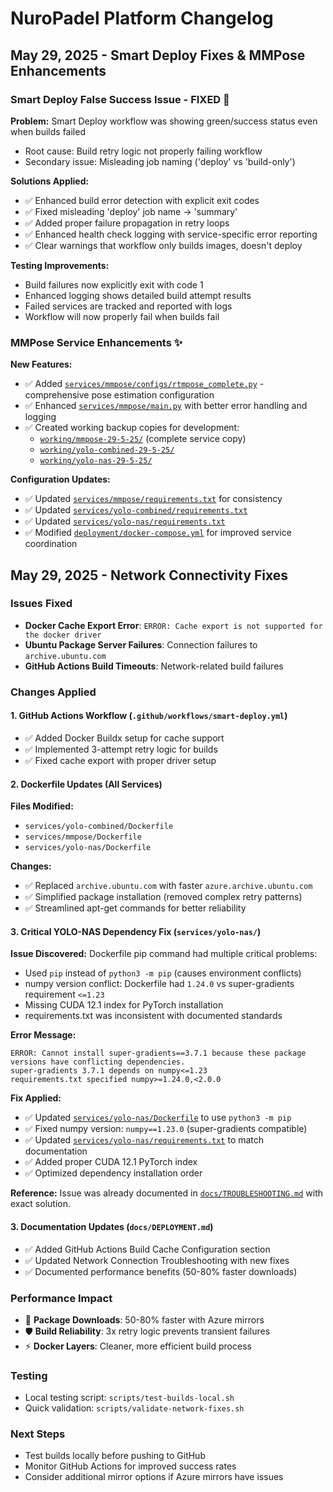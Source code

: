 # NuroPadel Platform Changelog

## May 29, 2025 - Smart Deploy Fixes & MMPose Enhancements

### Smart Deploy False Success Issue - FIXED 🐛
**Problem:** Smart Deploy workflow was showing green/success status even when builds failed
- Root cause: Build retry logic not properly failing workflow
- Secondary issue: Misleading job naming ('deploy' vs 'build-only')

**Solutions Applied:**
- ✅ Enhanced build error detection with explicit exit codes
- ✅ Fixed misleading 'deploy' job name → 'summary'
- ✅ Added proper failure propagation in retry loops
- ✅ Enhanced health check logging with service-specific error reporting
- ✅ Clear warnings that workflow only builds images, doesn't deploy

**Testing Improvements:**
- Build failures now explicitly exit with code 1
- Enhanced logging shows detailed build attempt results
- Failed services are tracked and reported with logs
- Workflow will now properly fail when builds fail

### MMPose Service Enhancements ✨
**New Features:**
- ✅ Added [`services/mmpose/configs/rtmpose_complete.py`](services/mmpose/configs/rtmpose_complete.py) - comprehensive pose estimation configuration
- ✅ Enhanced [`services/mmpose/main.py`](services/mmpose/main.py) with better error handling and logging
- ✅ Created working backup copies for development:
  - [`working/mmpose-29-5-25/`](working/mmpose-29-5-25/) (complete service copy)
  - [`working/yolo-combined-29-5-25/`](working/yolo-combined-29-5-25/)
  - [`working/yolo-nas-29-5-25/`](working/yolo-nas-29-5-25/)

**Configuration Updates:**
- ✅ Updated [`services/mmpose/requirements.txt`](services/mmpose/requirements.txt) for consistency
- ✅ Updated [`services/yolo-combined/requirements.txt`](services/yolo-combined/requirements.txt)
- ✅ Updated [`services/yolo-nas/requirements.txt`](services/yolo-nas/requirements.txt)
- ✅ Modified [`deployment/docker-compose.yml`](deployment/docker-compose.yml) for improved service coordination

## May 29, 2025 - Network Connectivity Fixes

### Issues Fixed
- **Docker Cache Export Error**: `ERROR: Cache export is not supported for the docker driver`
- **Ubuntu Package Server Failures**: Connection failures to `archive.ubuntu.com`
- **GitHub Actions Build Timeouts**: Network-related build failures

### Changes Applied

#### 1. GitHub Actions Workflow (`.github/workflows/smart-deploy.yml`)
- ✅ Added Docker Buildx setup for cache support
- ✅ Implemented 3-attempt retry logic for builds
- ✅ Fixed cache export with proper driver setup

#### 2. Dockerfile Updates (All Services)
**Files Modified:**
- `services/yolo-combined/Dockerfile`
- `services/mmpose/Dockerfile` 
- `services/yolo-nas/Dockerfile`

**Changes:**
- ✅ Replaced `archive.ubuntu.com` with faster `azure.archive.ubuntu.com`
- ✅ Simplified package installation (removed complex retry patterns)
- ✅ Streamlined apt-get commands for better reliability

#### 3. Critical YOLO-NAS Dependency Fix (`services/yolo-nas/`)
**Issue Discovered:** Dockerfile pip command had multiple critical problems:
- Used `pip` instead of `python3 -m pip` (causes environment conflicts)
- numpy version conflict: Dockerfile had `1.24.0` vs super-gradients requirement `<=1.23`
- Missing CUDA 12.1 index for PyTorch installation
- requirements.txt was inconsistent with documented standards

**Error Message:**
```
ERROR: Cannot install super-gradients==3.7.1 because these package versions have conflicting dependencies.
super-gradients 3.7.1 depends on numpy<=1.23
requirements.txt specified numpy>=1.24.0,<2.0.0
```

**Fix Applied:**
- ✅ Updated [`services/yolo-nas/Dockerfile`](services/yolo-nas/Dockerfile:39-43) to use `python3 -m pip`
- ✅ Fixed numpy version: `numpy==1.23.0` (super-gradients compatible)
- ✅ Updated [`services/yolo-nas/requirements.txt`](services/yolo-nas/requirements.txt:12) to match documentation
- ✅ Added proper CUDA 12.1 PyTorch index
- ✅ Optimized dependency installation order

**Reference:** Issue was already documented in [`docs/TROUBLESHOOTING.md`](docs/TROUBLESHOOTING.md:53-61) with exact solution.
#### 3. Documentation Updates (`docs/DEPLOYMENT.md`)
- ✅ Added GitHub Actions Build Cache Configuration section
- ✅ Updated Network Connection Troubleshooting with new fixes
- ✅ Documented performance benefits (50-80% faster downloads)

### Performance Impact
- 🚀 **Package Downloads**: 50-80% faster with Azure mirrors
- 🛡️ **Build Reliability**: 3x retry logic prevents transient failures
- ⚡ **Docker Layers**: Cleaner, more efficient build process

### Testing
- Local testing script: `scripts/test-builds-local.sh`
- Quick validation: `scripts/validate-network-fixes.sh`

### Next Steps
- Test builds locally before pushing to GitHub
- Monitor GitHub Actions for improved success rates
- Consider additional mirror options if Azure mirrors have issues